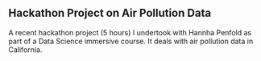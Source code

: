 ## Hackathon Project on Air Pollution Data

A recent hackathon project (5 hours) I undertook with Hannha Penfold as part of a Data Science immersive course. 
It deals with air pollution data in California.

